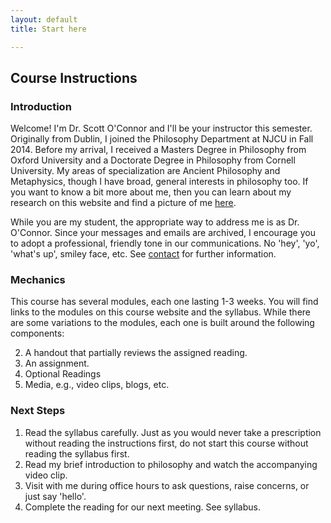 ```yaml
---
layout: default
title: Start here

---
```



## Course Instructions

### Introduction

Welcome! I'm Dr. Scott O'Connor and I'll be your instructor this semester. Originally from Dublin, I joined the Philosophy Department at NJCU in Fall 2014. Before my arrival, I received a Masters Degree in Philosophy from Oxford University and a Doctorate Degree in Philosophy from Cornell University. My areas of specialization are Ancient Philosophy and Metaphysics, though I have broad, general interests in philosophy too. If you want to know a bit more about me, then you can learn about my research on this website and find a picture of me [here](http://www.njcu.edu/philosophy/faculty/). 

While you are my student, the appropriate way to address me is as Dr. O'Connor. Since your messages and emails are archived, I encourage you to adopt a professional, friendly tone in our communications. No 'hey', 'yo', 'what's up', smiley face, etc. See [contact](\Contact) for further information.


### Mechanics


This course has several modules, each one lasting 1-3 weeks. You will find links to the modules on this course website and the syllabus. While there are some variations to the modules, each one is built around the following components: 

2. A handout that partially reviews the assigned reading.  
3. An assignment.
4. Optional Readings
5. Media, e.g., video clips, blogs, etc.

### Next Steps 

1. Read the syllabus carefully. Just as you would never take a prescription without reading the instructions first, do not start this course without reading the syllabus first.  
2. Read my brief introduction to philosophy and watch the accompanying video clip. 
3. Visit with me during office hours to ask questions, raise concerns, or just say 'hello'.
4. Complete the reading for our next meeting. See syllabus.
